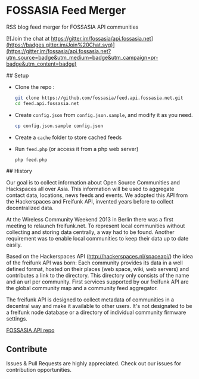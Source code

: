 FOSSASIA Feed Merger
===========
RSS blog feed merger for FOSSASIA API communities

[![Join the chat at https://gitter.im/fossasia/api.fossasia.net](https://badges.gitter.im/Join%20Chat.svg)](https://gitter.im/fossasia/api.fossasia.net?utm_source=badge&utm_medium=badge&utm_campaign=pr-badge&utm_content=badge)

## Setup

* Clone the repo :

	```sh
	git clone https://github.com/fossasia/feed.api.fossasia.net.git
	cd feed.api.fossasia.net
	```

* Create `config.json` from `config.json.sample`, and modify it as you need.

	```sh
	cp config.json.sample config.json
	```

* Create a `cache` folder to store cached feeds

* Run `feed.php` (or access it from a php web server)

	```sh
	php feed.php
	```



## History

Our goal is to collect information about Open Source Communities and Hackspaces all over Asia. This information will be used to aggregate contact data, locations, news feeds and events.
We adopted this API from the Hackerspaces and Freifunk API, invented years before to collect decentralized data.

At the Wireless Community Weekend 2013 in Berlin there was a first meeting to relaunch freifunk.net. To represent local communities without collecting and storing data centrally, a way had to be found. Another requirement was to enable local communities to keep their data up to date easily.

Based on the Hackerspaces API (http://hackerspaces.nl/spaceapi/) the idea of the freifunk API was born: Each community provides its data in a well defined format, hosted on their places (web space, wiki, web servers) and contributes a link to the directory. This directory only consists of the name and an url per community. First services supported by our freifunk API are the global community map and a community feed aggregator.

The freifunk API is designed to collect metadata of communities in a decentral way and make it available to other users. It's not designated to be a freifunk node database or a directory of individual community firmware settings.

[FOSSASIA API repo](https://github.com/fossasia/api.fossasia.net)

## Contribute

Issues & Pull Requests are highly appreciated. Check out our issues for contribution opportunities.
